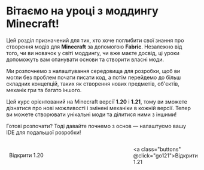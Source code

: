 # Вітаємо на уроці з моддингу Minecraft!

Цей розділ призначений для тих, хто хоче поглибити свої знання про створення модів для **Minecraft** за допомогою **Fabric**. Незалежно від того, чи ви новачок у світі моддингу, чи вже маєте досвід, ці уроки допоможуть вам опанувати основи та створити власні моди.

Ми розпочнемо з налаштування середовища для розробки, щоб ви могли без проблем почати писати код, а потім перейдемо до більш складних концепцій, таких як створення нових предметів, об'єктів, механік гри та багато іншого. 

Цей курс орієнтований на Minecraft версії **1.20** і **1.21**, тому ви зможете дізнатися про нові можливості і змінені механіки в кожній версії. Тепер ви можете створювати унікальні моди та ділитися ними з іншими!

Готові розпочати? Тоді давайте почнемо з основ — налаштуємо вашу IDE для подальшої розробки!

<!-- Кнопки для переходу -->
<div class="action-buttons">
  <a class="buttons" @click="go120">Відкрити 1.20</a>

  <a class="buttons" @click="go121">Відкрити 1.21</a>
</div>

<script setup>
function go120() {
  window.location.href = "/MTTutorials/1.20/index.html";
}

function go121() {
  window.location.href = "/MTTutorials//1.21/index.html";
}

</script>

<style>
    .buttons{
    display: block;
    border: 1px solid var(--vp-c-divider);
    color: var(--vp-c-brand-1)!important;
    border-radius: 8px;
    padding: 11px 16px 13px;
    min-width: 300px;
    max-width: 300px;
    height: 100%;
    transition: border-color 0.25s;
    text-decoration: none!important;
    }

    .buttons:hover{
        border-color: var(--vp-c-brand-1);
        color: var(--vp-c-brand-1)!important;
        cursor: pointer;
    }

    .action-buttons {
    display: flex;
    gap: 16px;
    align-content: center;
    justify-content: center;
    align-items: center;
}

    .prev-next{
        display: none !important;
    }
</style>